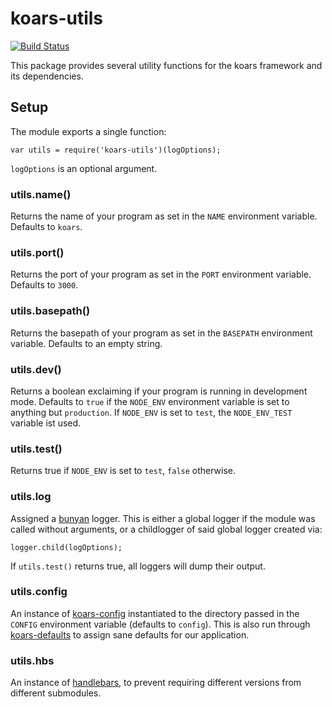koars-utils
===========
[![Build Status](https://img.shields.io/travis/koars/utils.svg?style=flat)](https://travis-ci.org/koars/utils)

This package provides several utility functions for the koars framework and its dependencies.

Setup
-----
The module exports a single function:

	var utils = require('koars-utils')(logOptions);

`logOptions` is an optional argument.

### utils.name()
Returns the name of your program as set in the `NAME` environment variable. Defaults to `koars`.

### utils.port()
Returns the port of your program as set in the `PORT` environment variable. Defaults to `3000`.

### utils.basepath()
Returns the basepath of your program as set in the `BASEPATH` environment variable. Defaults to an empty string.

### utils.dev()
Returns a boolean exclaiming if your program is running in development mode. Defaults to `true` if the `NODE_ENV` environment variable is set to anything but `production`.
If `NODE_ENV` is set to `test`, the `NODE_ENV_TEST` variable ist used.

### utils.test()
Returns true if `NODE_ENV` is set to `test`, `false` otherwise.

### utils.log
Assigned a [bunyan](https://github.com/trentm/node-bunyan) logger. This is either a global logger if the module was called without arguments, or a childlogger of said global logger created via:

	logger.child(logOptions);

If `utils.test()` returns true, all loggers will dump their output.

### utils.config
An instance of [koars-config](https://github.com/koars/config) instantiated to the directory passed in the `CONFIG` environment variable (defaults to `config`).
This is also run through [koars-defaults](https://github.com/koars/defaults) to assign sane defaults for our application.

### utils.hbs
An instance of [handlebars](https://github.com/wycats/handlebars), to prevent requiring different versions from different submodules.
